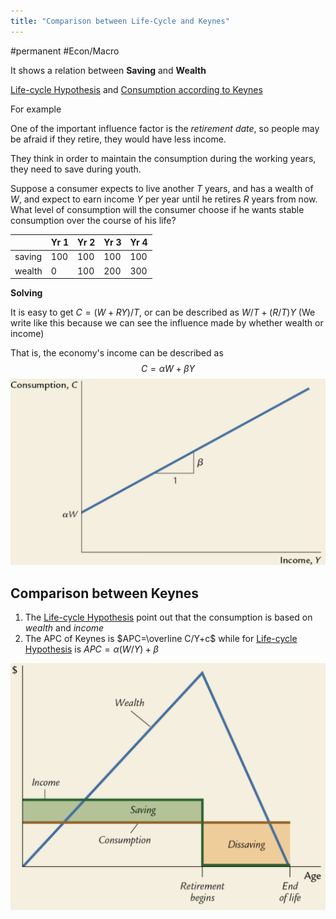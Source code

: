 ```yaml
---
title: "Comparison between Life-Cycle and Keynes"
---
```


#permanent #Econ/Macro 

It shows a relation between **Saving** and **Wealth**

[Life-cycle Hypothesis](Life-cycle%20Hypothesis.md) and [Consumption according to Keynes](Consumption%20according%20to%20Keynes.md)

For example

One of the important influence factor is the *retirement date*, so people may be afraid if they retire, they would have less income.

They think in order to maintain the consumption during the working years, they need to save during youth.

Suppose a consumer expects to live another $T$ years, and has a wealth of $W$, and expect to earn income $Y$ per year until he retires $R$ years from now. What level of consumption will the consumer choose if he wants stable consumption over the course of his life?

| |Yr 1|Yr 2|Yr 3|Yr 4|
|---|---|---|---|---|
|saving|100|100|100|100|
|wealth|0|100|200|300|

**Solving**

It is easy to get $C=(W+RY)/T$, or can be described as $W/T+(R/T)Y$ (We write like this because we can see the influence made by whether wealth or income)

That is, the economy's income can be described as 
$$
C=\alpha W+\beta Y
$$
![](截屏2023-04-03%2014.59.06.png)

## Comparison between Keynes

1. The [Life-cycle Hypothesis](Life-cycle%20Hypothesis.md) point out that the consumption is based on *wealth* and *income*
2. The APC of Keynes is $APC=\overline C/Y+c$ while for [Life-cycle Hypothesis](Life-cycle%20Hypothesis.md) is $APC=\alpha (W/Y)+\beta$

![](截屏2023-04-03%2015.05.01.png)